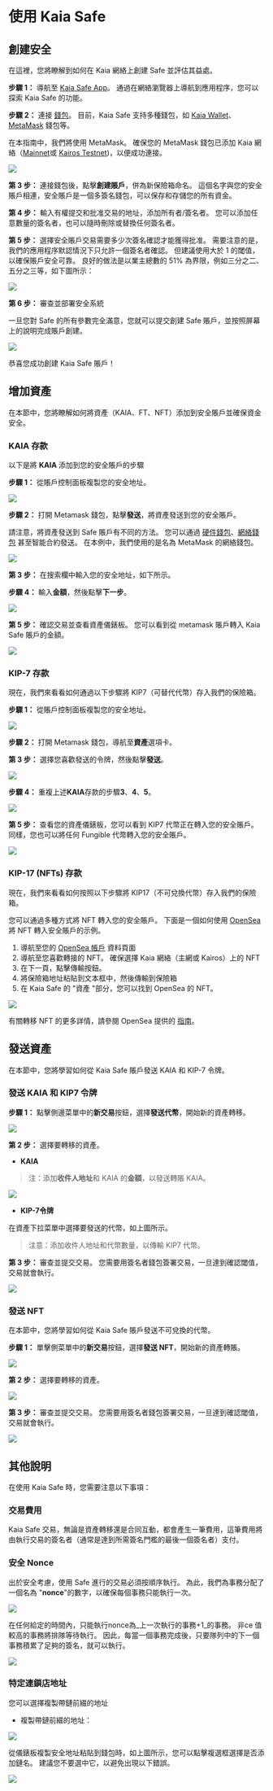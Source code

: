 # 使用 Kaia Safe

## 創建安全

在這裡，您將瞭解到如何在 Kaia 網絡上創建 Safe 並評估其益處。

**步驟 1：** 導航至 [Kaia Safe App](https://safe.kaia.io/)。 通過在網絡瀏覽器上導航到應用程序，您可以探索 Kaia Safe 的功能。

**步驟 2：** 連接 [錢包](https://docs.ethhub.io/using-ethereum/wallets/intro-to-ethereum-wallets/)。 目前，Kaia Safe 支持多種錢包，如 [Kaia Wallet](https://docs.kaiawallet.io/)、[MetaMask](../../../tutorials/connecting-metamask.mdx) 錢包等。

在本指南中，我們將使用 MetaMask。 確保您的 MetaMask 錢包已添加 Kaia 網絡（[Mainnet](../../../tutorials/connecting-metamask.mdx#connect-to-kaia-network)或 [Kairos Testnet](../../../tutorials/connecting-metamask.mdx#connect-to-kaia-network))，以便成功連接。

![](/img/build/tools/kaia-safe/kaia-safe-connect-wallet.png)

**第 3 步：** 連接錢包後，點擊**創建賬戶**，併為新保險箱命名。 這個名字與您的安全賬戶相連，安全賬戶是一個多簽名錢包，可以保存和存儲您的所有資金。

**第 4 步：** 輸入有權提交和批准交易的地址，添加所有者/簽名者。 您可以添加任意數量的簽名者，也可以隨時刪除或替換任何簽名者。

**第 5 步：** 選擇安全賬戶交易需要多少次簽名確認才能獲得批准。 需要注意的是，我們的應用程序默認情況下只允許一個簽名者確認。 但建議使用大於 1 的閾值，以確保賬戶安全可靠。 良好的做法是以業主總數的 51% 為界限，例如三分之二、五分之三等，如下圖所示：

![](/img/build/tools/kaia-safe/kaia-safe-create-acct.gif)

**第 6 步：** 審查並部署安全系統

一旦您對 Safe 的所有參數完全滿意，您就可以提交創建 Safe 賬戶，並按照屏幕上的說明完成賬戶創建。

![](/img/build/tools/kaia-safe/kaia-safe-create-review.gif)

恭喜您成功創建 Kaia Safe 賬戶！

## 增加資產

在本節中，您將瞭解如何將資產（KAIA、FT、NFT）添加到安全賬戶並確保資金安全。

### KAIA 存款

以下是將 **KAIA** 添加到您的安全賬戶的步驟

**步驟 1：** 從賬戶控制面板複製您的安全地址。

![](/img/build/tools/kaia-safe/ks-deposit-copy-addr.png)

**步驟 2：** 打開 Metamask 錢包，點擊**發送**，將資產發送到您的安全賬戶。

請注意，將資產發送到 Safe 賬戶有不同的方法。 您可以通過 [硬件錢包](https://www.ledger.com/academy/crypto-hardware-wallet)、[網絡錢包](https://medium.com/arcana-network-blog/why-web-wallets-e77c776e4d5e) 甚至智能合約發送。 在本例中，我們使用的是名為 MetaMask 的網絡錢包。

![](/img/build/tools/kaia-safe/ks-token-send-btn.png)

**第 3 步：** 在搜索欄中輸入您的安全地址，如下所示。

**步驟 4：** 輸入**金額**，然後點擊**下一步**。

![](/img/build/tools/kaia-safe/ks-token-send-details.png)

**第 5 步：** 確認交易並查看資產儀錶板。 您可以看到從 metamask 賬戶轉入 Kaia Safe 賬戶的金額。

![](/img/build/tools/kaia-safe/kaia-safe-klay-bal.png)

### KIP-7 存款

現在，我們來看看如何通過以下步驟將 KIP7（可替代代幣）存入我們的保險箱。

**步驟 1：** 從賬戶控制面板複製您的安全地址。

![](/img/build/tools/kaia-safe/ks-deposit-ft-copy.png)

**步驟 2：** 打開 Metamask 錢包，導航至**資產**選項卡。

**第 3 步：** 選擇您喜歡發送的令牌，然後點擊**發送**。

![](/img/build/tools/kaia-safe/ks-ft-send-btn.png)

**步驟 4：** 重複上述**KAIA**存款的步驟**3**、**4**、**5**。

![](/img/build/tools/kaia-safe/ks-ft-send-details.png)

**第 5 步：** 查看您的資產儀錶板，您可以看到 KIP7 代幣正在轉入您的安全賬戶。 同樣，您也可以將任何 Fungible 代幣轉入您的安全賬戶。

![](/img/build/tools/kaia-safe/ks-ft-balance.png)

### KIP-17 (NFTs) 存款

現在，我們來看看如何按照以下步驟將 KIP17（不可兌換代幣）存入我們的保險箱。

您可以通過多種方式將 NFT 轉入您的安全賬戶。 下面是一個如何使用 [OpenSea](https://opensea.io/about) 將 NFT 轉入安全賬戶的示例。

1. 導航至您的 [OpenSea 帳戶](https://testnets.opensea.io/account) 資料頁面
2. 導航至您喜歡轉接的 NFT。 確保選擇 Kaia 網絡（主網或 Kairos）上的 NFT
3. 在下一頁，點擊傳輸按鈕。
4. 將保險箱地址粘貼到文本框中，然後傳輸到保險箱
5. 在 Kaia Safe 的 "資產 "部分，您可以找到 OpenSea 的 NFT。

![](/img/build/tools/kaia-safe/kaia-safe-trf-nft.gif)

有關轉移 NFT 的更多詳情，請參閱 OpenSea 提供的 [指南](https://support.opensea.io/en/articles/8866959-how-can-i-transfer-an-nft-using-opensea)。

## 發送資產

在本節中，您將學習如何從 Kaia Safe 賬戶發送 KAIA 和 KIP-7 令牌。

### 發送 KAIA 和 KIP7 令牌<a id="Send KAIA from Safe"></a>

**步驟 1：** 點擊側邊菜單中的**新交易**按鈕，選擇**發送代幣**，開始新的資產轉移。

![](/img/build/tools/kaia-safe/kaia-safe-init-send-token.gif)

**第 2 步：** 選擇要轉移的資產。

- **KAIA**

> 注：添加**收件人地址**和 KAIA 的**金額**，以發送轉賬 KAIA。

![](/img/build/tools/kaia-safe/kaia-safe-send-token-details.gif)

- **KIP-7令牌**

在資產下拉菜單中選擇要發送的代幣，如上圖所示。

> 注意：添加收件人地址和代幣數量，以傳輸 KIP7 代幣。

**第 3 步：** 審查並提交交易。 您需要用簽名者錢包簽署交易，一旦達到確認閾值，交易就會執行。

![](/img/build/tools/kaia-safe/kaia-safe-review-send-tokens.gif)

### 發送 NFT<a id="Send NFTs from Safe"></a>

在本節中，您將學習如何從 Kaia Safe 賬戶發送不可兌換的代幣。

**步驟 1：** 單擊側菜單中的**新交易**按鈕，選擇**發送 NFT**，開始新的資產轉賬。

![](/img/build/tools/kaia-safe/kaia-safe-init-send-nft.gif)

**第 2 步：** 選擇要轉移的資產。

![](/img/build/tools/kaia-safe/kaia-safe-send-nft-details.gif)

**第 3 步：** 審查並提交交易。 您需要用簽名者錢包簽署交易，一旦達到確認閾值，交易就會執行。

![](/img/build/tools/kaia-safe/kaia-safe-review-send-nft.gif)

## 其他說明<a id="Points to Note"></a>

在使用 Kaia Safe 時，您需要注意以下事項：

### 交易費用<a id="Transaction Fees"></a>

Kaia Safe 交易，無論是資產轉移還是合同互動，都會產生一筆費用，這筆費用將由執行交易的簽名者（通常是達到所需簽名門檻的最後一個簽名者）支付。

### 安全 Nonce<a id="Safe Nonce"></a>

出於安全考慮，使用 Safe 進行的交易必須按順序執行。 為此，我們為事務分配了一個名為 "**nonce**"的數字，以確保每個事務只能執行一次。

![](/img/build/tools/kaia-safe/ks-nounce.png)

在任何給定的時間內，只能執行nonce為_上一次執行的事務+1_的事務。 非ce 值較高的事務將排隊等待執行。 因此，每當一個事務完成後，只要隊列中的下一個事務積累了足夠的簽名，就可以執行。

![](/img/build/tools/kaia-safe/ks-pending-tx.png)

### 特定連鎖店地址<a id="Chain-specific addresses"></a>

您可以選擇複製帶鏈前綴的地址

- 複製帶鏈前綴的地址：

![](/img/build/tools/kaia-safe/ks-chain-spec-addr.png)

從儀錶板複製安全地址粘貼到錢包時，如上圖所示，您可以點擊複選框選擇是否添加鏈名。 建議您不要選中它，以避免出現以下錯誤。

![](/img/build/tools/kaia-safe/ks-chain-addr-err.png)
